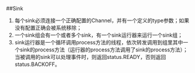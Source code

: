 ##Sink
1. 每个sink必须连接一个正确配置的Channel，并有一个定义的type参数；如果没有配置正确会被系统移除；
2. 一个sink组会有一个或者多个sink，有一个sink运行器来运行一个sink组；
3. sink运行器是一个循环调用process方法的线程，依次转发调用到组里其中一个sink的process方法（运行器的process方法调用了sink的process方法）；当被调用的sink可以处理事件时，则返回status.READY，否则返回status.BACKOFF。